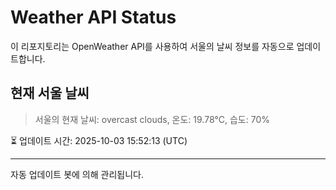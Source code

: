 
# Weather API Status

이 리포지토리는 OpenWeather API를 사용하여 서울의 날씨 정보를 자동으로 업데이트합니다.

## 현재 서울 날씨
> 서울의 현재 날씨: overcast clouds, 온도: 19.78°C, 습도: 70%

⏳ 업데이트 시간: 2025-10-03 15:52:13 (UTC)

---
자동 업데이트 봇에 의해 관리됩니다.

